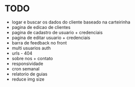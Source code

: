 # TODO

- logar e buscar os dados do cliente baseado na carteirinha
- pagina de edicao de clientes
- pagina de cadastro de usuario + credenciais
- pagina de editar usuario + credenciais
- barra de feedback no front
- multi usuarios auth
- urls - 404
- sobre nos + contato
- responsividade
- cron semanal
- relatorio de guias
- reduce img size

